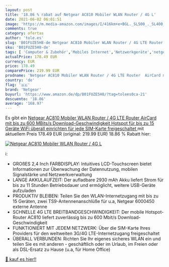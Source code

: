 ```yaml
---
layout: post
title: '18.86 % rabat auf Netgear AC810 Mobiler WLAN Router / 4G L'
date: 2021-06-02 06:01:51
image: 'https://m.media-amazon.com/images/I/416km+e+BGL._SL500_._SL400_.jpg'
comments: true
category: ofertas
author: 'tole.es'
slug: 'B01FUZE5H8-de Netgear AC810 Mobiler WLAN Router / 4G LTE Router AirCard...'
sku: 'B01FUZE5H8-de'
tags: [ 'Computer & Zubehör','Mobiles Internet','Netzwerkgeräte','netgear', ]
actualPrice: 178.49 EUR
currency: EUR
price: 178.49
comparePrice: 219.99 EUR
prodname: 'Netgear AC810 Mobiler WLAN Router / 4G LTE Router  AirCard mit bis zu 600 MBits/s Download-Geschwindigkeit  Hotspot für bis zu 15 Geräte  WiFi überall einrichten  für jede SIM-Karte freigeschaltet '
country: 'de'
flag: '🇩🇪'
brand: 'Netgear'
buyurl: 'https://www.amazon.de/dp/B01FUZE5H8/?tag=tolees0ca-21'
descuento: '18.86'
average: '168.97'
---
```


Es gibt ein [Netgear AC810 Mobiler WLAN Router / 4G LTE Router  AirCard mit bis zu 600 MBits/s Download-Geschwindigkeit  Hotspot für bis zu 15 Geräte  WiFi überall einrichten  für jede SIM-Karte freigeschaltet ](https://www.amazon.de/dp/B01FUZE5H8/?tag=tolees0ca-21) mit aktuellem Preis 178.49 EUR (original: 219.99 EUR) 18.86 % Rabatt hier:

[![Netgear AC810 Mobiler WLAN Router / 4G L](https://m.media-amazon.com/images/I/416km+e+BGL._SL500_._SL400_.jpg)](https://www.amazon.de/dp/B01FUZE5H8/?tag=tolees0ca-21)

ℹ️:

- GROßES 2,4 Inch FARBDISPLAY: Intuitives LCD-Touchscreen bietet Informationen zur Überwachung der Datennutzung, mobilen Signalstärke und Netzwerkverwaltung
- LANGE AKKULAUFZEIT: Der aufladbare 2930 mAh Akku liefert Strom für bis zu 11 Stunden Betriebsdauer und ermöglicht, weitere USB-Geräte aufzuladen
- PRODUKTIV BLEIBEN: Teilen Sie den WLAN-Internetzugang mit bis zu 15 Geräten, zwei TS9-Antennenanschlüße für u.a, Netgear 6000450 externe Antenne
- SCHNELLE 4G LTE BREITBANDGESCHWINDIGKEIT: Der mobile Hotspot-Router AC810 liefert zuverlässig bis zu 600 Mbit/s Download-Geschwindigkeit
- FUNKTIONIERT MIT JEDEM NETZWERK: Über die SIM-Karte Ihres Providers für den weltweiten 3G/4G LTE-Internetzugang freigeschaltet
- ÜBERALL VERBUNDEN: Richten Sie Ihr eigenes sicheres WLAN ein und teilen Sie es mit anderen - geschäftlich oder im Urlaub, im Freien oder als DSL-Ersatz zu Hause (u.a, für Home Office)

[🛒 kauf es hier!!](https://www.amazon.de/dp/B01FUZE5H8/?tag=tolees0ca-21)
